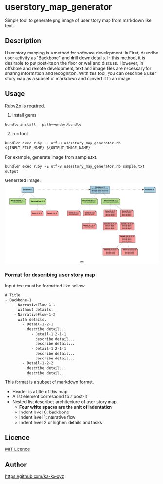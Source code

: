 # userstory_map_generator
Simple tool to generate png image of user story map from markdown like text.


## Description
User story mapping is a method for software development. In First, describe user activity as "Backbone" and drill down details.
In this method, it is desirable to put post-its on the floor or wall and discuss.
However, in offshore and remote development, text and image files are necessary for sharing information and recognition.
With this tool, you can describe a user story map as a subset of markdown and convert it to an image.


## Usage
Ruby2.x is required.

1. install gems

  ```
bundle install --path=vendor/bundle
```

2. run tool
  ```
bundler exec ruby -E utf-8 userstory_map_generator.rb ${INPUT_FILE_NAME} ${OUTPUT_IMAGE_NAME}
```

  For example, generate image from sample.txt.
  ```
bundler exec ruby -E utf-8 userstory_map_generator.rb sample.txt output
```

Generated image.
  ![output.png](./output.png)

### Format for describing user story map
Input text must be formatted like bellow.

```
# Title
- Backbone-1
    - NarrativeFlow-1-1
      without details.
    - NarrativeFlow-1-2
      with details.
        - Detail-1-2-1
          describe detail...
            - Detail-1-2-1-1
              describe detail...
              describe detail...
            - Detail-1-2-1-1
              describe detail...
              describe detail...
        - Detail-1-2-2
          describe detail...
          describe detail...
```

This format is a subset of markdown format.
- Header is a title of this map.
- A list element correspond to a post-it
- Nested list describes architecture of user story map.
    - __Four white spaces are the unit of indentation__
    - Indent level 0: backbone
    - Indent level 1: narrative flow
    - Indent level 2 or higher: details and tasks

## Licence

[MIT Licence](https://github.com/tcnksm/tool/blob/master/LICENCE)


## Author
https://github.com/ka-ka-xyz
